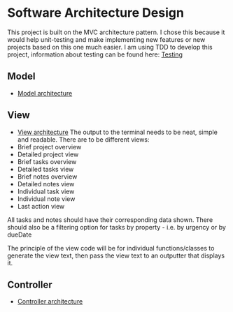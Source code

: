 # Software Architecture Design
This project is built on the MVC architecture pattern. I chose this because it would help unit-testing and make implementing new features or new projects based on this one much easier. I am using TDD to develop this project, information about testing can be found here: [Testing](testing.md)

## Model
- [Model architecture](model.md)


## View
- [View architecture](view.md)
The output to the terminal needs to be neat, simple and readable. There are to be different views:
- Brief project overview
- Detailed project view
- Brief tasks overview
- Detailed tasks view
- Brief notes overview
- Detailed notes view
- Individual task view
- Individual note view
- Last action view

All tasks and notes should have their corresponding data shown. There should also be a filtering option for tasks by property - i.e. by urgency or by dueDate

The principle of the view code will be for individual functions/classes to generate the view text, then pass the view text to an outputter that displays it.

## Controller
- [Controller architecture](controller.md)